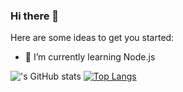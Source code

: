 ### Hi there 👋

Here are some ideas to get you started:
- 🌱 I’m currently learning Node.js

!['s GitHub stats](https://github-readme-stats.vercel.app/api?username=usernamedoesntexist&show_icons=true&theme=radical) 
[![Top Langs](https://github-readme-stats.vercel.app/api/top-langs/?username=anuraghazra&layout=compact)](https://github.com/anuraghazra/github-readme-stats)


